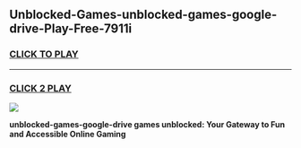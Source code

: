 
## Unblocked-Games-unblocked-games-google-drive-Play-Free-7911i
<h3>
<a href="https://premium76.site?title=unblocked-games-google-drive&ref=20A">CLICK TO PLAY</a></h3>
<hr>

<h3>
<a href="https://premium76.site?title=unblocked-games-google-drive&ref=20A">CLICK 2 PLAY</a>
  
</h3>

<a href="https://premium76.site?title=unblocked-games-google-drive&ref=20A"><img src="https://clearcache.store/games.png"></a>


**unblocked-games-google-drive games unblocked: Your Gateway to Fun and Accessible Online Gaming**

